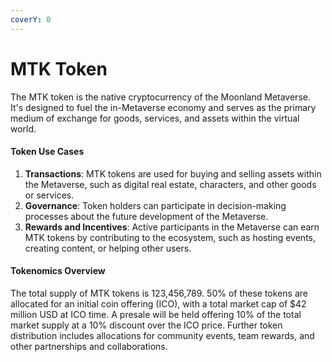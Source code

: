 ```yaml
---
coverY: 0
---
```


# MTK Token

The MTK token is the native cryptocurrency of the Moonland Metaverse. It's designed to fuel the in-Metaverse economy and serves as the primary medium of exchange for goods, services, and assets within the virtual world.

#### Token Use Cases

1. **Transactions**: MTK tokens are used for buying and selling assets within the Metaverse, such as digital real estate, characters, and other goods or services.
2. **Governance**: Token holders can participate in decision-making processes about the future development of the Metaverse.
3. **Rewards and Incentives**: Active participants in the Metaverse can earn MTK tokens by contributing to the ecosystem, such as hosting events, creating content, or helping other users.

#### Tokenomics Overview

The total supply of MTK tokens is 123,456,789. 50% of these tokens are allocated for an initial coin offering (ICO), with a total market cap of $42 million USD at ICO time. A presale will be held offering 10% of the total market supply at a 10% discount over the ICO price. Further token distribution includes allocations for community events, team rewards, and other partnerships and collaborations.
